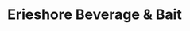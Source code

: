 ---
title: "Erieshore Beverage & Bait"
url: /eastlake/erieshore-beverage-und-bait/
shop: Lebensmittel
---